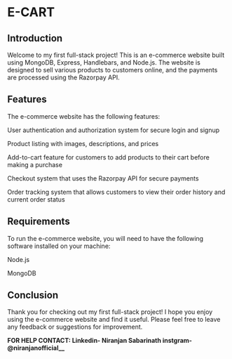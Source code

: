 # E-CART
## Introduction

Welcome to my first full-stack project! This is an e-commerce website built using MongoDB, Express, Handlebars, and Node.js. The website is designed to sell various products to customers online, and the payments are processed using the Razorpay API.

## Features

The e-commerce website has the following features:

User authentication and authorization system for secure login and signup

Product listing with images, descriptions, and prices

Add-to-cart feature for customers to add products to their cart before making a purchase

Checkout system that uses the Razorpay API for secure payments

Order tracking system that allows customers to view their order history and current order status

## Requirements

To run the e-commerce website, you will need to have the following software installed on your machine:

Node.js

MongoDB

## Conclusion

Thank you for checking out my first full-stack project! I hope you enjoy using the e-commerce website and find it useful. Please feel free to leave any feedback or suggestions for improvement.

**FOR HELP CONTACT:
             Linkedin- Niranjan Sabarinath
             instgram- @niranjanofficial__**

